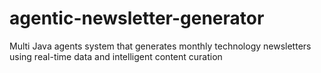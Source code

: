# agentic-newsletter-generator
Multi Java agents system that generates monthly technology newsletters using real-time data and intelligent content curation
